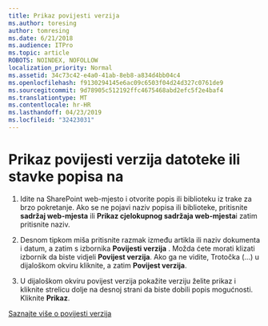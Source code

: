```yaml
---
title: Prikaz povijesti verzija
ms.author: toresing
author: tomresing
ms.date: 6/21/2018
ms.audience: ITPro
ms.topic: article
ROBOTS: NOINDEX, NOFOLLOW
localization_priority: Normal
ms.assetid: 34c73c42-e4a0-41ab-8eb8-a834d4bb04c4
ms.openlocfilehash: f9130294145e6ac09c6503f04d24d327c0761de9
ms.sourcegitcommit: 9d78905c512192ffc4675468abd2efc5f2e4baf4
ms.translationtype: MT
ms.contentlocale: hr-HR
ms.lasthandoff: 04/23/2019
ms.locfileid: "32423031"
---
```

# <a name="view-version-history-of-a-file-or-list-item"></a>Prikaz povijesti verzija datoteke ili stavke popisa na

1. Idite na SharePoint web-mjesto i otvorite popis ili biblioteku iz trake za brzo pokretanje. Ako se ne pojavi naziv popisa ili biblioteke, pritisnite **sadržaj web-mjesta** ili **Prikaz cjelokupnog sadržaja web-mjesta**i zatim pritisnite naziv.
    
2. Desnom tipkom miša pritisnite razmak između artikla ili naziv dokumenta i datum, a zatim s izbornika **Povijesti verzija** . Možda ćete morati klizati izbornik da biste vidjeli **Povijest verzija**. Ako ga ne vidite, Trotočka (...) u dijaloškom okviru kliknite, a zatim **Povijest verzija**.
    
3. U dijaloškom okviru povijest verzija pokažite verziju želite prikaz i kliknite strelicu dolje na desnoj strani da biste dobili popis mogućnosti. Kliknite **Prikaz**.
    
[Saznajte više o povijesti verzija](https://go.microsoft.com/fwlink/?linkid=875709)
  

